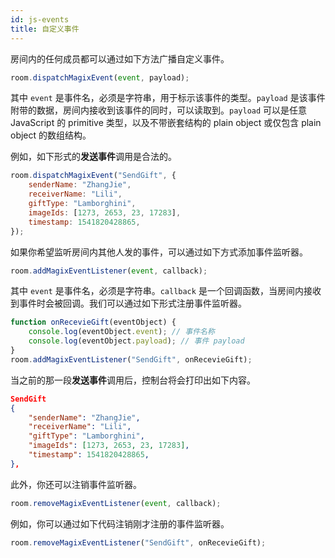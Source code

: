 ```yaml
---
id: js-events
title: 自定义事件
---
```


房间内的任何成员都可以通过如下方法广播自定义事件。

```javascript
room.dispatchMagixEvent(event, payload);
```

其中 ``event`` 是事件名，必须是字符串，用于标示该事件的类型。``payload`` 是该事件附带的数据，房间内接收到该事件的同时，可以读取到。``payload`` 可以是任意 JavaScript 的 primitive 类型，以及不带嵌套结构的 plain object 或仅包含 plain object 的数组结构。

例如，如下形式的**发送事件**调用是合法的。

```javascript
room.dispatchMagixEvent("SendGift", {
    senderName: "ZhangJie",
    receiverName: "Lili",
    giftType: "Lamborghini",
    imageIds: [1273, 2653, 23, 17283],
    timestamp: 1541820428865,
});
```

如果你希望监听房间内其他人发的事件，可以通过如下方式添加事件监听器。

```javascript
room.addMagixEventListener(event, callback);
```

其中 ``event`` 是事件名，必须是字符串。``callback`` 是一个回调函数，当房间内接收到事件时会被回调。我们可以通过如下形式注册事件监听器。

```javascript
function onRecevieGift(eventObject) {
    console.log(eventObject.event); // 事件名称
    console.log(eventObject.payload); // 事件 payload
}
room.addMagixEventListener("SendGift", onRecevieGift);
```

当之前的那一段**发送事件**调用后，控制台将会打印出如下内容。

```json
SendGift
{
    "senderName": "ZhangJie",
    "receiverName": "Lili",
    "giftType": "Lamborghini",
    "imageIds": [1273, 2653, 23, 17283],
    "timestamp": 1541820428865,
},
```

此外，你还可以注销事件监听器。

```javascript
room.removeMagixEventListener(event, callback);
```

例如，你可以通过如下代码注销刚才注册的事件监听器。

```javascript
room.removeMagixEventListener("SendGift", onRecevieGift);
```